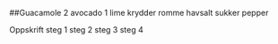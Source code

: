 ##Guacamole
2 avocado
1 lime
krydder
romme
havsalt
sukker
pepper

Oppskrift
steg 1
steg 2
steg 3
steg 4


